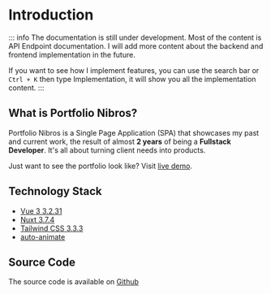 # Introduction

::: info
The documentation is still under development. Most of the content is API Endpoint documentation. I will add more content about the backend and frontend implementation in the future.

If you want to see how I implement features, you can use the search bar or `Ctrl + K` then type Implementation, it will show you all the implementation content.
:::

## What is Portfolio Nibros?

Portfolio Nibros is a Single Page Application (SPA) that showcases my past and current work, the result of almost **2 years** of being a **Fullstack Developer**. It's all about turning client needs into products.

<div class="brand-tip">
  Just want to see the portfolio look like? Visit <a href="https://<<DOMAIN_URL>>">live demo</a>.
</div>

## Technology Stack

- [Vue 3 3.2.31](https://v3.vuejs.org/)
- [Nuxt 3.7.4](https://nuxt.com/)
- [Tailwind CSS 3.3.3](https://tailwindcss.com/)
- [auto-animate](https://auto-animate.formkit.com/)

## Source Code

The source code is available on [Github](https://github.com/nibroos/nibros-portfolio)